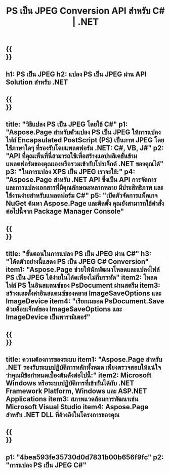 ﻿---
translation: true
template: /_templates/_conversion-child-net.md
title: PS เป็น JPEG Conversion API สำหรับ C# | .NET
url: /net/conversion/ps-to-jpeg/
description: โค้ดตัวอย่างสำหรับการแปลง PS เป็น JPEG C# ใช้โค้ดตัวอย่าง API สำหรับไฟล์แบตช์ PS เป็นการแปลง JPEG ภายใน VB.NET, Asp.NET หรือแอปพลิเคชันที่ใช้ .NET
informat: PS
outformat: JPEG
otherformats: XPS EPS
---

{{<section banner>}}
---
h1: PS เป็น JPEG
h2: แปลง PS เป็น JPEG ผ่าน API Solution สำหรับ .NET
---

{{<section overview>}}
---
title: "วิธีแปลง PS เป็น JPEG โดยใช้ C#"
p1: "Aspose.Page สำหรับตัวแปลง PS เป็น JPEG ให้การแปลงไฟล์ Encapsulated PostScript (PS) เป็นภาพ JPEG โดยใช้ภาษาใดๆ ที่รองรับโดยแพลตฟอร์ม .NET: C#, VB, J#"
p2: "API ที่คุณเห็นที่นี่สามารถใช้เพื่อสร้างแอปพลิเคชันข้ามแพลตฟอร์มของคุณเองหรือรวมเข้ากับโปรเจ็กต์ .NET ของคุณได้"
p3: "ในการแปลง XPS เป็น JPEG เราจะใช้:"
p4: "Aspose.Page สำหรับ .NET API ซึ่งเป็น API การจัดการและการแปลงเอกสารที่มีคุณลักษณะหลากหลาย มีประสิทธิภาพ และใช้งานง่ายสำหรับแพลตฟอร์ม C#"
p5: "เปิดตัวจัดการแพ็คเกจ NuGet ค้นหา Aspose.Page และติดตั้ง คุณยังสามารถใช้คำสั่งต่อไปนี้จาก Package Manager Console"
---

{{<section feature1>}}
---
title: "ขั้นตอนในการแปลง PS เป็น JPEG ผ่าน C#"
h3: "โค้ดตัวอย่างนี้แสดง PS เป็น JPEG C# Conversion"
item1: "Aspose.Page ช่วยให้นักพัฒนาโหลดและแปลงไฟล์ PS เป็น JPEG ได้ง่ายในโค้ดเพียงไม่กี่บรรทัด"
item2: โหลดไฟล์ PS ในอินสแตนซ์ของ PsDocument ผ่านสตรีม
item3: สร้างและตั้งค่าอินสแตนซ์ของคลาส ImageSaveOptions และ ImageDevice
item4: "เรียกเมธอด PsDocument.Save ด้วยอ็อบเจ็กต์ของ ImageSaveOptions และ ImageDevice เป็นพารามิเตอร์"
---

{{<section feature2>}}
---
title: ความต้องการของระบบ
item1: "Aspose.Page สำหรับ .NET รองรับระบบปฏิบัติการหลักทั้งหมด เพียงตรวจสอบให้แน่ใจว่าคุณมีข้อกำหนดเบื้องต้นดังต่อไปนี้:"
item2: Microsoft Windows หรือระบบปฏิบัติการที่เข้ากันได้กับ .NET Framework Platform, Windows และ ASP.NET Applications
item3: สภาพแวดล้อมการพัฒนาเช่น Microsoft Visual Studio
item4: Aspose.Page สำหรับ .NET DLL ที่อ้างอิงในโครงการของคุณ
---

{{<section gist>}}
---
p1: "4bea593fe35730d0d7831b00b656f9fc"
p2: "การแปลง PS เป็น JPEG C#"
---
